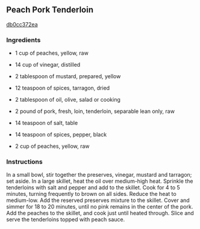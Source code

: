 ## Peach Pork Tenderloin

[db0cc372ea](http://www.food.com/recipe/peach-pork-tenderloin-137749)

### Ingredients

 - 1 cup of peaches, yellow, raw

 - 14 cup of vinegar, distilled

 - 2 tablespoon of mustard, prepared, yellow

 - 12 teaspoon of spices, tarragon, dried

 - 2 tablespoon of oil, olive, salad or cooking

 - 2 pound of pork, fresh, loin, tenderloin, separable lean only, raw

 - 14 teaspoon of salt, table

 - 14 teaspoon of spices, pepper, black

 - 2 cup of peaches, yellow, raw

### Instructions

In a small bowl, stir together the preserves, vinegar, mustard and tarragon; set aside. In a large skillet, heat the oil over medium-high heat. Sprinkle the tenderloins with salt and pepper and add to the skillet. Cook for 4 to 5 minutes, turning frequently to brown on all sides. Reduce the heat to medium-low. Add the reserved preserves mixture to the skillet. Cover and simmer for 18 to 20 minutes, until no pink remains in the center of the pork. Add the peaches to the skillet, and cook just until heated through. Slice and serve the tenderloins topped with peach sauce.